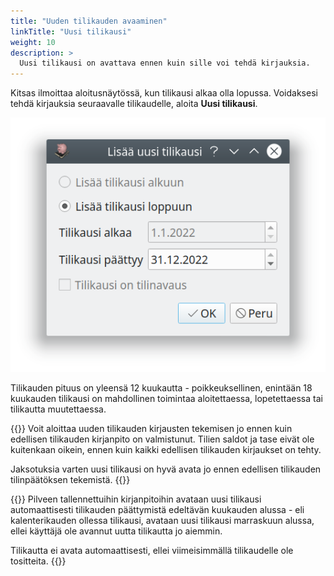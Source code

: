 ```yaml
---
title: "Uuden tilikauden avaaminen"
linkTitle: "Uusi tilikausi"
weight: 10
description: >
  Uusi tilikausi on avattava ennen kuin sille voi tehdä kirjauksia.
---
```


Kitsas ilmoittaa aloitusnäytössä, kun tilikausi alkaa olla lopussa. Voidaksesi tehdä kirjauksia seuraavalle tilikaudelle, aloita **Uusi tilikausi**.

![](/img/fi/kaudet/uusi.png)

Tilikauden pituus on yleensä 12 kuukautta - poikkeuksellinen, enintään 18 kuukauden tilikausi on mahdollinen toimintaa aloitettaessa, lopetettaessa tai tilikautta muutettaessa.

{{<alert title="Voit aloittaa uuden tilikauden, vaikka edellinen ei olisi valmis">}}
Voit aloittaa uuden tilikauden kirjausten tekemisen jo ennen kuin edellisen tilikauden kirjanpito on valmistunut. Tilien saldot ja tase eivät ole kuitenkaan oikein, ennen kuin kaikki edellisen tilikauden kirjaukset on tehty.

Jaksotuksia varten uusi tilikausi on hyvä avata jo ennen edellisen tilikauden tilinpäätöksen tekemistä.
{{</alert>}}

{{<alert title="Automaattinen tilikausien avaaminen">}}
Pilveen tallennettuihin kirjanpitoihin avataan uusi tilikausi automaattisesti tilikauden päättymistä edeltävän kuukauden alussa - eli kalenterikauden ollessa tilikausi, avataan uusi tilikausi marraskuun alussa, ellei käyttäjä ole avannut uutta tilikautta jo aiemmin.

Tilikautta ei avata automaattisesti, ellei viimeisimmällä tilikaudelle ole tositteita.
{{</alert>}}
